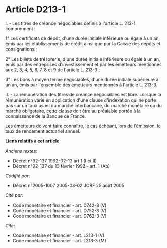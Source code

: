 # Article D213-1

I. - Les titres de créance négociables définis à l'article L. 213-1 comprennent :

1° Les certificats de dépôt, d'une durée initiale inférieure ou égale à un an, émis par les établissements de crédit ainsi
que par la Caisse des dépôts et consignations ;

2° Les billets de trésorerie, d'une durée initiale inférieure ou égale à un an, émis par des entreprises d'investissement et
par les émetteurs mentionnés aux 2, 3, 4, 5, 6, 7, 8 et 9 de l'article L. 213-3 ;

3° Les bons à moyen terme négociables, d'une durée initiale supérieure à un an, émis par l'ensemble des émetteurs mentionnés
à l'article L. 213-3.

II. - La rémunération des titres de créance négociables est libre. Lorsque la rémunération varie en application d'une clause
d'indexation qui ne porte pas sur un taux usuel du marché interbancaire, du marché monétaire ou du marché obligataire, cette
clause doit être au préalable portée à la connaissance de la Banque de France.

Les émetteurs doivent faire connaître, le cas échéant, lors de l'émission, le taux de rendement actuariel annuel.

**Liens relatifs à cet article**

_Anciens textes_:

  - Décret n°92-137 1992-02-13 art 1 (I et II)
  - Décret n°92-137 du 13 février 1992 - art. 1 (Ab)

_Codifié par_:

  - Décret n°2005-1007 2005-08-02 JORF 25 août 2005

_Cité par_:

  - Code monétaire et financier - art. D742-3 (V)
  - Code monétaire et financier - art. D752-3 (V)
  - Code monétaire et financier - art. D762-3 (V)

_Cite_:

  - Code monétaire et financier - art. L213-1 (V)
  - Code monétaire et financier - art. L213-3 (M)
